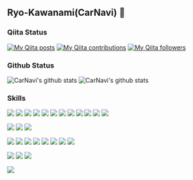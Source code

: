 ## Ryo-Kawanami(CarNavi) 🚗

### Qiita Status
[![My Qiita posts](https://qiita-badge.apiapi.app/s/mdo4nt6n/posts.svg)](http://qiita.com/mdo4nt6n)
[![My Qiita contributions](https://qiita-badge.apiapi.app/s/mdo4nt6n/contributions.svg)](http://qiita.com/mdo4nt6n)
[![My Qiita followers](https://qiita-badge.apiapi.app/s/mdo4nt6n/followers.svg)](http://qiita.com/mdo4nt6n)

### Github Status
![CarNavi's github stats](https://github-readme-stats.vercel.app/api?username=Ryo-Kawanami&show_icons=true&theme=shades-of-purple)
![CarNavi's github stats](https://github-readme-stats.vercel.app/api/top-langs/?username=Ryo-Kawanami&show_icons=true&theme=shades-of-purple&layout=compact&show_icons=true)  

### Skills
<img src="https://img.shields.io/badge/Python-f9d64e.svg?logo=python&style=flat"> <img src="https://img.shields.io/badge/TesorFlow-aa4c00.svg?logo=tensorflow&style=flat"> <img src="https://img.shields.io/badge/PyTorch-aa381e.svg?logo=pytorch&style=flat"> <img src="https://img.shields.io/badge/OpenCV-FF0000.svg?logo=opencv&style=flat"> <img src="https://img.shields.io/badge/PowerPoint-B7472A.svg?logo=Microsoft%20PowerPoint&style=flat"> <img src="https://img.shields.io/badge/Microsoft%20Azure-00a5ff.svg?logo=Microsoft%20Azure&style=flat"> <img src="https://img.shields.io/badge/Android-AAAAAA.svg?logo=android&style=flat"> <img src="https://img.shields.io/badge/-linux-AAAAAA.svg?logo=linux&style=flat"> <img src="https://img.shields.io/badge/-git-AAAAAA.svg?logo=git&style=flat"> <img src="https://img.shields.io/badge/-Docker-AAAAAA.svg?logo=docker&style=flat"> <img src="https://img.shields.io/badge/-shell-AAAAAA.svg?logo=shell&style=flat"> <img src="https://img.shields.io/badge/-Vim-019733.svg?logo=vim&style=plastic"> 



<!--Git Series-->
<img src="https://img.shields.io/badge/-Git-F05032.svg?logo=git&style=plastic"> <img src="https://img.shields.io/badge/-Github-181717.svg?logo=github&style=plastic"> <img src="https://img.shields.io/badge/-Gitlab-E24329.svg?logo=gitlab&style=plastic">
<!--Programing Language-->
<img src="https://img.shields.io/badge/-Java-007396.svg?logo=java&style=plastic">
<!--Data Format-->
<img src="https://img.shields.io/badge/-Json-000000.svg?logo=json&style=plastic">
<!--Editor-->
<img src="https://img.shields.io/badge/-Vim-019733.svg?logo=vim&style=plastic"> <img src="https://img.shields.io/badge/-Jupyter-F37626.svg?logo=jupyter&style=plastic"> <img src="https://img.shields.io/badge/-Vscode-F37626.svg?logo=vscode&style=plastic">
<!--OS-->
<img src="https://img.shields.io/badge/-Linux-FCC624.svg?logo=linux&style=plastic"> <img src="https://img.shields.io/badge/-Ubuntu-E95420.svg?logo=ubuntu&style=plastic">

<!--Cloud-->
<img src="https://img.shields.io/badge/-Azure-E95420.svg?logo=azure&style=plastic">

<!--Programing Tools-->
<PlaceHolder>

<!--Other Tools-->
<img src="https://img.shields.io/badge/-Trello-0079BF.svg?logo=trello&style=plastic"> <img src="https://img.shields.io/badge/-Slack-4A154B.svg?logo=slack&style=plastic"> <img src="https://img.shields.io/badge/-Skype-00AFF0.svg?logo=skype&style=plastic">


<img src="https://img.shields.io/badge/-Rss-FFA500.svg?logo=rss&style=plastic">
